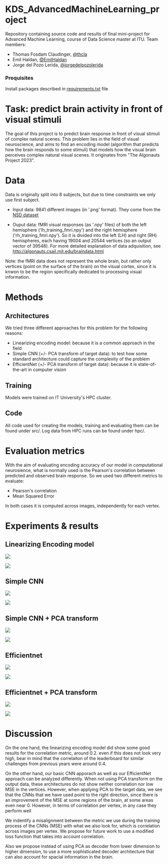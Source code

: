 # KDS_AdvancedMachineLearning_project

Repository containing source code and results of final mini-project for Advanced Machine Learning, course of Data Science master at ITU.
Team members:

* Thomas Fosdam Claudinger, [@thcla](https://github.com/thcla)
* Emil Haldan, [@EmilHaldan](https://github.com/EmilHaldan)
* Jorge del Pozo Lerida, [@jorgedelpozolerida](https://github.com/jorgedelpozolerida)

### Prequisites
Install packages described in [requirements.txt](https://github.com/jorgedelpozolerida/KDS_AdvancedMachineLearning_project/blob/main/requirements.txt) file

# Task: predict brain activity in front of visual stimuli
The goal of this project is to predict brain response in front of visual stimuli of complex natural scenes. This problem lies in the field of visual neuroscience, and aims to find an encoding model (algorithm that predicts how the brain responds to some stimuli) that models how the visual brain perceives complex natural visual scenes. It originates from "The Algonauts Project 2023".

# Data
Data is originally split into 8 subjects, but due to time constraints we only use first subject.

* Input data: 9841 different images (in '.png' format). They come from the  [NSD  dataset](https://naturalscenesdataset.org/)


* Ouput data: fMRI visual responses (as '.npy' files) of both the left hemisphere ('lh_training_fmri.npy') and the right hemisphere ('rh_training_fmri.npy'). So it is divided into the left (LH) and right (RH) hemispheres, each having 19004 and 20544 vertices (so an output vector of 39548).  For more detailed explanation of data adquisition, see http://algonauts.csail.mit.edu/braindata.html 

Note: the fMRI data does not represent the whole brain, but rather only vertices (point on the surface of the brain) on the visual cortex, since it is knwon to be the region specifically dedicated to processing visual information.

# Methods

## Architectures
We tried three different approaches for this problem for the following reasons:
* Linearizing encoding model: because it is a common approach in the field
* Simple CNN (+/- PCA transform of target data): to test how some standard architecture could capture the complexity of the problem
* EfficientNet (+/- PCA transform of target data): because it is state-of-the-art in computer vision

## Training
Models were trained on IT University's HPC cluster.

## Code
All code used for creating the models, training and evaluating them can be found under src/. Log data from HPC runs can be found under hpc/.

# Evaluation metrics
With the aim of evaluating encoding accuracy of our model in computational neurosience, what is normally used is the Pearson's correlation between predicted and observed brain response. So we used two different metrics to evaluate:

* Pearson's correlation
* Mean Squared Error

In both cases it is computed across images, independently for each vertex.

# Experiments & results

## Linearizing Encoding model
![](img/lin_corr_1.png)

![](img/lin_MSE.png)



## Simple CNN
![](img/CNN_corr.png)

![](img/CNN_MSE.png)



## Simple CNN + PCA transform
![](img/CNN+PCA_corr.png)

![](img/CNN+PCA_MSE.png)



## Efficientnet
![](img/Eff_corr.png)

![](img/Eff_MSE.png)



## Efficientnet + PCA transform
![](img/Eff+PCA_corr.png)

![](img/Eff+PCA_MSE.png)



# Discussion
On the one hand, the linearizing encoding model did show some good results for the correlation metric, around 0.2. even if this does not look  very high, bear in mind that the correlaiton of the leaderboard for similar challenges from previous years were around 0.4.

On the other hand, our basic CNN apporach as well as our EfficientNet approach can be analyzed differently. When not using PCA transform on the output data, these architectures do not show neither correlation nor low MSE in the vertices. However, when applying PCA to the target data, we see that the CNNs that we have used point to the right direction, since there is an improvement of the MSE at some regions of the brain, at some areas even near 0. However, in terms of correlation per vertex, in any case they perform well

We indentify a misalignment between the metric we use during the training process of the CNNs (MSE) with what we also look for, which is correlation across images per vertex. We propose for future work to use a modified loss function that takes into account correlation.

Also we propose instead of using PCA as decoder from lower dimension to higher dimension, to use a more sophisticated decoder architecture that can also account for spacial information in the brain.